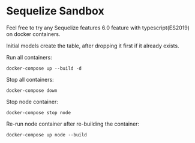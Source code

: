 # Sequelize Sandbox

Feel free to try any Sequelize features 6.0 feature with typescript(ES2019) on docker containers.

Initial models create the table, after dropping it first if it already exists. 


Run all containers:

```
docker-compose up --build -d
```

Stop all containers:

```
docker-compose down
```

Stop node container:

```
docker-compose stop node
```

Re-run node container after re-building the container:

```
docker-compose up node --build
```
